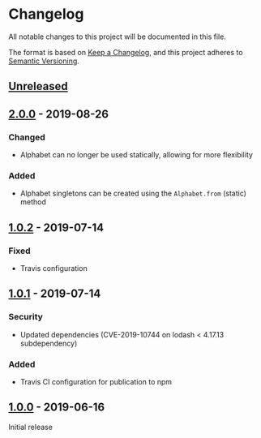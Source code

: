 # Changelog

All notable changes to this project will be documented in this file.

The format is based on [Keep a Changelog](https://keepachangelog.com/en/1.0.0/),
and this project adheres to [Semantic Versioning](https://semver.org/spec/v2.0.0.html).

## [Unreleased]

## [2.0.0] - 2019-08-26

### Changed

-   Alphabet can no longer be used statically, allowing for more flexibility

### Added

-   Alphabet singletons can be created using the `Alphabet.from` (static) method

## [1.0.2] - 2019-07-14

### Fixed

-   Travis configuration

## [1.0.1] - 2019-07-14

### Security

-   Updated dependencies (CVE-2019-10744 on lodash < 4.17.13 subdependency)

### Added

-   Travis CI configuration for publication to npm

## [1.0.0] - 2019-06-16

Initial release

[unreleased]: https://github.com/olivierlacan/keep-a-changelog/compare/v2.0.0...HEAD
[2.0.0]: https://github.com/konfirm/node-alphabet/compare/v1.0.2...v2.0.0
[1.0.2]: https://github.com/konfirm/node-alphabet/compare/v1.0.1...v1.0.2
[1.0.1]: https://github.com/konfirm/node-alphabet/compare/v1.0.0...v1.0.1
[1.0.0]: https://github.com/konfirm/node-alphabet/releases/tag/v1.0.0
